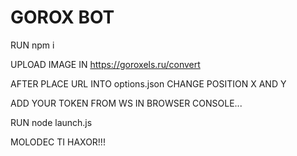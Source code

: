 # GOROX BOT

RUN npm i

UPLOAD IMAGE IN https://goroxels.ru/convert

AFTER PLACE URL INTO options.json
CHANGE POSITION X AND Y

ADD YOUR TOKEN FROM WS IN BROWSER CONSOLE...

RUN node launch.js

MOLODEC TI HAXOR!!!

